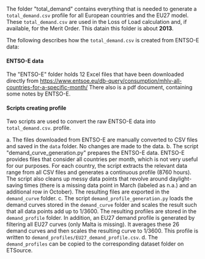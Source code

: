 The folder "total_demand" contains everything that is needed to generate a `total_demand.csv` profile for all European countries and the EU27 model. These `total_demand.csv` are used in the Loss of Load calculation and, if available, for the Merit Order. This datain this folder is about **2013**. 

The following describes how the `total_demand.csv` is created from ENTSO-E data: 


#### ENTSO-E data

The "ENTSO-E" folder holds 12 Excel files that have been downloaded directly from https://www.entsoe.eu/db-query/consumption/mhlv-all-countries-for-a-specific-month/
There also is a pdf document, containing some notes by ENTSO-E. 


#### Scripts creating profile

Two scripts are used to convert the raw ENTSO-E data into `total_demand.csv`. profile. 

a. The files downloaded from ENTSO-E are manually converted to CSV files and saved in the `data` folder. No changes are made to the data. 
b. The script "demand_curve_generation.py" prepares the ENTSO-E data. ENTSO-E provides files that consider all countries per month, which is not very useful for our purposes. For each country, the script extracts the relevant data range from all CSV files and generates a continuous profile (8760 hours). 
The script also cleans up messy data points that revolve around daylight-saving times (there is a missing data point in March (labeled as n.a.) and an additional row in October). 
The resulting files are exported in the `demand_curve` folder. 
c. The script `demand_profile_generation.py` loads the demand curves stored in the `demand_curve` folder and scales the result such that all data points add up to 1/3600. The resulting profiles are stored in the `demand_profile` folder. In addition, an EU27 demand profile is generated by filtering all EU27 curves (only Malta is missing). It averages these 26 demand curves and then scales the resulting curve to 1/3600. This profile is written to `demand_profiles/EU27_demand_profile.csv`.
d. The `demand_profiles` can be copied to the corresponding dataset folder on ETSource.


